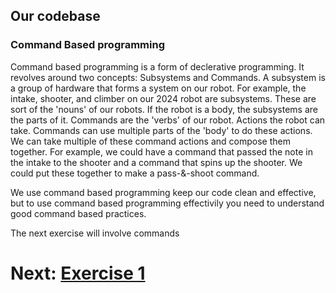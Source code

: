 ## Our codebase
### Command Based programming
Command based programming is a form of declerative programming. It revolves around two concepts:
Subsystems and Commands. A subsystem is a group of hardware that forms a system on our robot. For example,
the intake, shooter, and climber on our 2024 robot are subsystems. These are sort of the 'nouns' of our robots.
If the robot is a body, the subsystems are the parts of it. Commands are the 'verbs' of our robot. Actions the robot
can take. Commands can use multiple parts of the 'body' to do these actions. We can take multiple of these command actions and compose them together. For example, we could have a command that passed the note in the intake to the shooter and a command that spins up the shooter. We could put these together to make a pass-&-shoot command.

We use command based programming keep our code clean and effective, but to use command based programming effectivily you need to understand good command based practices.

The next exercise will involve commands

# Next: [Exercise 1](../Tutorials/Tutorial-01/Index.md)